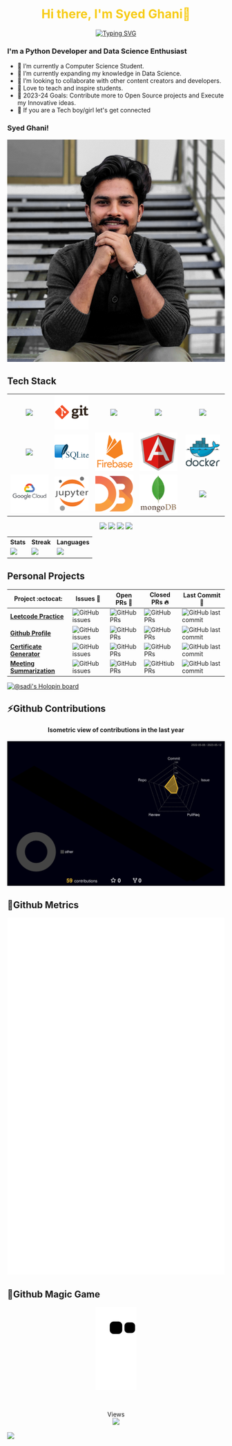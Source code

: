 <body>
  <div align="center">
    <h1 style="color: #F7CC18FF;">Hi there, I'm Syed Ghani👋<a href="#"></a></h1>
  </div>
  <p align="center">
    <a href="https://git.io/typing-svg">
      <img src="https://readme-typing-svg.herokuapp.com?font=sans-serif+fonts&weight=800&size=24&duration=2000&pause=1000&color=F7CC18&center=true&vCenter=true&width=435&lines=Python+Developer;Computer+Scientist;Tech+Enthuist;Data+Scientist" alt="Typing SVG" />
    </a>
  </p>


  <h3>I'm a Python Developer and Data Science Enthusiast</h3>
  <ul>
    <li>🔭 I’m currently a Computer Science Student.</li>
    <li>🌱 I’m currently expanding my knowledge in Data Science.</li>
    <li>👯 I’m looking to collaborate with other content creators and developers.</li>
    <li>📢 Love to teach and inspire students.</li>
    <li>🥅 2023-24 Goals: Contribute more to Open Source projects and Execute my Innovative ideas.</li>
    <li>💎 If you are a Tech boy/girl let's get connected</li>
  </ul>
 <h3>Syed Ghani!</h3>
 <ul>
 </ul>
	
	
![Syed Ghani](Syed_Ghani.jpg "Syed Ghani")
	
<h2>Tech Stack</h2>

<table>
<tr>
<td align='center'>
<img src="https://www.jing.fm/clipimg/full/53-537670_python-png-file-python-logo-png.png"  width="100">
</td>
<td align='center'>
<img src="https://github.com/devicons/devicon/blob/master/icons/git/git-original-wordmark.svg" width="100">
</td>
<td align='center' width="200">
<img src="https://www.djangoproject.com/m/img/logos/django-logo-negative.png">
</td>
<td align='center' width="200">
<img src="https://www.vectorlogo.zone/logos/heroku/heroku-ar21.svg">
</td>
<td align='center'>
<img src="https://github.com/bestofjs/bestofjs-webui/blob/master/public/logos/vscode.svg" width="80">
</td>
</tr>
<tr>	
<td align='center' width="200">
<img src="https://download.logo.wine/logo/MySQL/MySQL-Logo.wine.png">
</td>
<td align='center' width="200">
<img src="https://github.com/devicons/devicon/blob/master/icons/sqlite/sqlite-original-wordmark.svg" width="100">
</td>
<td align='center' width="200">
<img src="https://github.com/devicons/devicon/blob/master/icons/firebase/firebase-plain-wordmark.svg"  width="90">
</td>
<td align='center' width="200">
<img src="https://github.com/devicons/devicon/blob/master/icons/angularjs/angularjs-original.svg"  width="90">
</td>
<td align='center' width="200">
<img src="https://github.com/devicons/devicon/blob/master/icons/docker/docker-original-wordmark.svg" width="80">
</td>
</tr>
<tr>
<td align='center' width="200">
<img src="https://github.com/devicons/devicon/blob/master/icons/googlecloud/googlecloud-original-wordmark.svg" width="150">
</td>
<td align='center' width="200">
<img src="https://github.com/devicons/devicon/blob/master/icons/jupyter/jupyter-original-wordmark.svg" width="90">
</td>
<td align='center' width="200">
<img src="https://github.com/devicons/devicon/blob/master/icons/d3js/d3js-original.svg" width="90">
</td>
<td align='center' width="200">
<img src="https://github.com/devicons/devicon/blob/master/icons/mongodb/mongodb-original-wordmark.svg" width="90">
</td>
<td align='center'>
<img src="https://www.vectorlogo.zone/logos/reactjs/reactjs-ar21.svg">
</td>
</tr>
</table>
<p align="center">
  <a href="https://www.linkedin.com/in/saad-fareed/"><img src="https://img.shields.io/badge/-Saad%20Fareed-0077B5?style=flat&logo=Linkedin&logoColor=white"/></a>
  <a href="mailto:saadfareed632@gmail.com"><img src="https://img.shields.io/badge/-saadfareed@gmail.com-D14836?style=flat&logo=Gmail&logoColor=white"/></a>
  <a href="https://www.instagram.com/saadfareed_sadi/"><img src="https://img.shields.io/badge/-@saadfareed-E4405F?style=flat&logo=Instagram&logoColor=white"/></a>
  <a href="https://leetcode.com/Saadfareed/"><img src="https://img.shields.io/badge/-/saadfareed-e8b519?style=flat&logo=leetcode&logoColor=black"/></a>
</p>

<table>
  <tr>
    <th>Stats</th>
    <th>Streak</th>
    <th>Languages</th>
  </tr>
  <tr>
    <td><img src="https://github-profile-summary-cards.vercel.app/api/cards/stats?username=saadfareed&theme=gruvbox"/></td>
    <td><a href="https://git.io/streak-stats"><img src="https://streak-stats.demolab.com/?user=saadfareed&theme=gruvbox&hide_border=true&border_radius=32&date_format=j%20M%5B%20Y%5D&ring=888888"/></a></td>
    <td><img src="https://github-profile-summary-cards.vercel.app/api/cards/repos-per-language?username=saadfareed&theme=gruvbox"/></td>
  </tr>
</table>
	

	
## Personal Projects

| Project :octocat: | Issues :bug: | Open PRs :bell: | Closed PRs :fire: | Last Commit 🚩 |
| ----------------- | ------------- | ---------------- | ------------------ | -------------- |
| [**Leetcode Practice**](https://github.com/saadfareed/Leetcode) | ![GitHub issues](https://img.shields.io/github/issues/saadfareed/Leetcode?color=green&logo=github&style=flat) | ![GitHub PRs](https://img.shields.io/github/issues-pr/saadfareed/Leetcode?style=flat&logo=github) | ![GitHub PRs](https://img.shields.io/github/issues-pr-closed/saadfareed/Leetcode?style=flat&color=critical&logo=github) | ![GitHub last commit](https://img.shields.io/github/last-commit/saadfareed/Leetcode?color=blue&logo=github&style=flat) |
| [**Github Profile**](https://github.com/saadfareed/saadfareed) | ![GitHub issues](https://img.shields.io/github/issues/saadfareed/saadfareed?color=green&logo=github&style=flat) | ![GitHub PRs](https://img.shields.io/github/issues-pr/saadfareed/saadfareed?style=flat&logo=github) | ![GitHub PRs](https://img.shields.io/github/issues-pr-closed/saadfareed/saadfareed?style=flat&color=critical&logo=github) | ![GitHub last commit](https://img.shields.io/github/last-commit/saadfareed/saadfareed?color=blue&logo=github&style=flat) |
| [**Certificate Generator**](https://github.com/saadfareed/Certificate_generator) | ![GitHub issues](https://img.shields.io/github/issues/saadfareed/Certificate_generator?color=green&logo=github&style=flat) | ![GitHub PRs](https://img.shields.io/github/issues-pr/saadfareed/Certificate_generator?style=flat&logo=github) | ![GitHub PRs](https://img.shields.io/github/issues-pr-closed/saadfareed/Certificate_generator?style=flat&color=critical&logo=github) | ![GitHub last commit](https://img.shields.io/github/last-commit/saadfareed/Certificate_generator?color=blue&logo=github&style=flat) |
| [**Meeting Summarization**](https://github.com/saadfareed/transcript_summary) | ![GitHub issues](https://img.shields.io/github/issues/saadfareed/transcript_summary?color=green&logo=github&style=flat) | ![GitHub PRs](https://img.shields.io/github/issues-pr/saadfareed/transcript_summary?style=flat&logo=github) | ![GitHtiub PRs](https://img.shields.io/github/issues-pr-closed/saadfareed/transcript_summary?style=flat&color=critical&logo=github) | ![GitHub last commit](https://img.shields.io/github/last-commit/saadfareed/transcript_summary?color=blue&logo=github&style=flat) |

[![@sadi's Holopin board](https://holopin.io/api/user/board?user=sadi)](https://holopin.io/@sadi)


## ⚡️Github Contributions

<h4 align="center">Isometric view of contributions in the last year</h4>

<p align="center">
  <a href="./profile-3d-contrib/profile-night-rainbow.svg">
    <img width="900" src="./profile-3d-contrib/profile-night-rainbow.svg" alt="Isometric view of contributions in the last year">
  </a>
</p>


## 🚀Github Metrics

<p align="center">
    <img width="625em" src="https://github.com/saadfareed/saadfareed/blob/main/github-metrics.svg" />
</p>
    
## 🐛Github Magic Game

<p align="center">
  <img src="https://github.com/saadfareed/saadfareed/raw/output/github-contribution-grid-snake.svg" alt="snake">
</p>

<br>

<p align="center"> 
  Views<br>
  <img src="https://profile-counter.glitch.me/saadfareed/count.svg">
</p>
		
![](https://hit.yhype.me/github/profile?user_id=50300882)

